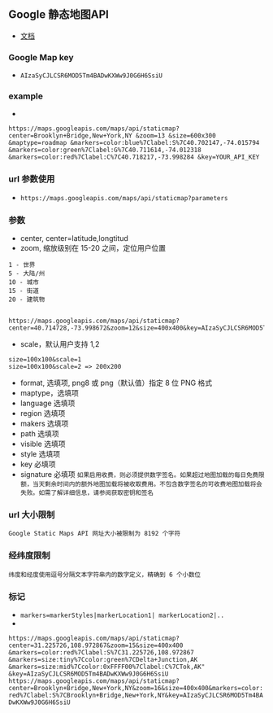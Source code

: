 ##  Google 静态地图API

- [文档](https://developers.google.com/maps/documentation/static-maps/intro?hl=zh-cn#ImageFormats)

### Google Map key 
- `AIzaSyCJLCSR6MOD5Tm4BADwKXWw9J0G6H6SsiU`

### example

- 
`https://maps.googleapis.com/maps/api/staticmap?
center=Brooklyn+Bridge,New+York,NY
&zoom=13
&size=600x300
&maptype=roadmap
&markers=color:blue%7Clabel:S%7C40.702147,-74.015794
&markers=color:green%7Clabel:G%7C40.711614,-74.012318
&markers=color:red%7Clabel:C%7C40.718217,-73.998284
&key=YOUR_API_KEY`

### url 参数使用
- `https://maps.googleapis.com/maps/api/staticmap?parameters`

### 参数 
- center, center=latitude,longtitud
- zoom, 缩放级别在 15-20 之间，定位用户位置
```
1 - 世界
5 - 大陆/州
10 - 城市
15 - 街道
20 - 建筑物


https://maps.googleapis.com/maps/api/staticmap?center=40.714728,-73.998672&zoom=12&size=400x400&key=AIzaSyCJLCSR6MOD5Tm4BADwKXWw9J0G6H6SsiU

```
- scale，默认用户支持 1,2
```
size=100x100&scale=1
size=100x100&scale=2 => 200x200
```
- format, 选填项, png8 或 png（默认值）指定 8 位 PNG 格式
- maptype，选填项
- language 选填项
- region 选填项
- makers 选填项
- path 选填项
- visible 选填项
- style 选填项
- key 必填项
- signature 必填项
`如果启用收费，则必须提供数字签名。如果超过地图加载的每日免费限额，当天剩余时间内的额外地图加载将被收取费用。不包含数字签名的可收费地图加载将会失败。如需了解详细信息，请参阅获取密钥和签名`

### url 大小限制
`Google Static Maps API 网址大小被限制为 8192 个字符`

### 经纬度限制
`纬度和经度使用逗号分隔文本字符串内的数字定义，精确到 6 个小数位`

### 标记
- `markers=markerStyles|markerLocation1| markerLocation2|..`
- 
`https://maps.googleapis.com/maps/api/staticmap?center=31.225726,108.972867&zoom=15&size=400x400
&markers=color:red%7Clabel:S%7C31.225726,108.972867
&markers=size:tiny%7Ccolor:green%7CDelta+Junction,AK
&markers=size:mid%7Ccolor:0xFFFF00%7Clabel:C%7CTok,AK"
&key=AIzaSyCJLCSR6MOD5Tm4BADwKXWw9J0G6H6SsiU
`
`https://maps.googleapis.com/maps/api/staticmap?center=Brooklyn+Bridge,New+York,NY&zoom=16&size=400x400&markers=color:red%7Clabel:S%7CBrooklyn+Bridge,New+York,NY&key=AIzaSyCJLCSR6MOD5Tm4BADwKXWw9J0G6H6SsiU`